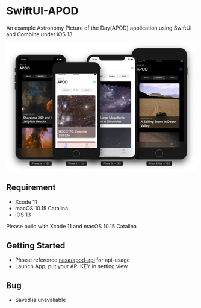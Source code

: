 # SwiftUI-APOD

An example Astronomy Picture of the Day(APOD) application using SwiftUI and Combine under iOS 13

![iPhone 8](./images/Group.png)

## Requirement

* Xcode 11
* macOS 10.15 Catalina
* iOS 13

Please build with Xcode 11 and macOS 10.15 Catalina

## Getting Started

* Please reference [nasa/apod-api](https://github.com/nasa/apod-api) for api-usage
* Launch App, put your API KEY in setting view

## Bug

* Saved is unavaliable